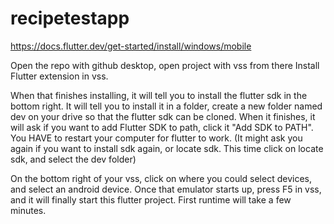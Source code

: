 # recipetestapp
 
https://docs.flutter.dev/get-started/install/windows/mobile

Open the repo with github desktop, open project with vss from there Install Flutter extension in vss.

When that finishes installing, it will tell you to install the flutter sdk in the bottom right. It will tell you to install it in a folder, create a new folder named dev on your drive so that the flutter sdk can be cloned. When it finishes, it will ask if you want to add Flutter SDK to path, click it "Add SDK to PATH". You HAVE to restart your computer for flutter to work. (It might ask you again if you want to install sdk again, or locate sdk. This time click on locate sdk, and select the dev folder)

On the bottom right of your vss, click on where you could select devices, and select an android device. Once that emulator starts up, press F5 in vss, and it will finally start this flutter project. First runtime will take a few minutes.
